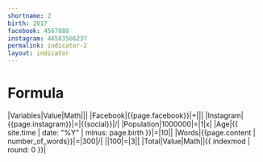 ```yaml
---
shortname: 2
birth: 2017
facebook: 4567888
instagram: 46583566237
permalink: indicator-2
layout: indicator
---
```


# Formula

|Variables|Value|Math|||
|Facebook|{{page.facebook}}|+|||
|Instagram|{{page.instagram}}|=|{{social}}|/|
|Population|1000000|=|1|x|
|Age|{{ site.time | date: "%Y" | minus: page.birth }}|=|10||
|Words|{{page.content | number_of_words}}|=|300|/|
||100|=|3||
|Total|Value|Math||{{ indexmod | round: 0 }}|
